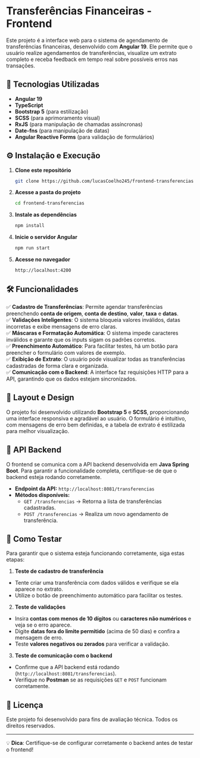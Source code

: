# Transferências Financeiras - Frontend

Este projeto é a interface web para o sistema de agendamento de transferências financeiras, desenvolvido com **Angular 19**. Ele permite que o usuário realize agendamentos de transferências, visualize um extrato completo e receba feedback em tempo real sobre possíveis erros nas transações.

## 📌 Tecnologias Utilizadas

- **Angular 19**
- **TypeScript**
- **Bootstrap 5** (para estilização)
- **SCSS** (para aprimoramento visual)
- **RxJS** (para manipulação de chamadas assíncronas)
- **Date-fns** (para manipulação de datas)
- **Angular Reactive Forms** (para validação de formulários)

## ⚙️ Instalação e Execução

1. **Clone este repositório**
   ```bash
   git clone https://github.com/lucasCoelho245/frontend-transferencias.git
   ```

2. **Acesse a pasta do projeto**
   ```bash
   cd frontend-transferencias
   ```

3. **Instale as dependências**
   ```bash
   npm install
   ```

4. **Inicie o servidor Angular**
   ```bash
   npm run start
   ```

5. **Acesse no navegador**
   ```
   http://localhost:4200
   ```

## 🛠️ Funcionalidades

✅ **Cadastro de Transferências**: Permite agendar transferências preenchendo **conta de origem**, **conta de destino**, **valor**, **taxa** e **datas**.  
✅ **Validações Inteligentes**: O sistema bloqueia valores inválidos, datas incorretas e exibe mensagens de erro claras.  
✅ **Máscaras e Formatação Automática**: O sistema impede caracteres inválidos e garante que os inputs sigam os padrões corretos.  
✅ **Preenchimento Automático**: Para facilitar testes, há um botão para preencher o formulário com valores de exemplo.  
✅ **Exibição de Extrato**: O usuário pode visualizar todas as transferências cadastradas de forma clara e organizada.  
✅ **Comunicação com o Backend**: A interface faz requisições HTTP para a API, garantindo que os dados estejam sincronizados.

## 🌟 Layout e Design

O projeto foi desenvolvido utilizando **Bootstrap 5** e **SCSS**, proporcionando uma interface responsiva e agradável ao usuário. O formulário é intuitivo, com mensagens de erro bem definidas, e a tabela de extrato é estilizada para melhor visualização.

## 🔗 API Backend

O frontend se comunica com a API backend desenvolvida em **Java Spring Boot**. Para garantir a funcionalidade completa, certifique-se de que o backend esteja rodando corretamente.

- **Endpoint da API:** `http://localhost:8081/transferencias`
- **Métodos disponíveis:**
  - `GET /transferencias` → Retorna a lista de transferências cadastradas.
  - `POST /transferencias` → Realiza um novo agendamento de transferência.

## 🚀 Como Testar

Para garantir que o sistema esteja funcionando corretamente, siga estas etapas:

1. **Teste de cadastro de transferência**
  - Tente criar uma transferência com dados válidos e verifique se ela aparece no extrato.
  - Utilize o botão de preenchimento automático para facilitar os testes.

2. **Teste de validações**
  - Insira **contas com menos de 10 dígitos** ou **caracteres não numéricos** e veja se o erro aparece.
  - Digite **datas fora do limite permitido** (acima de 50 dias) e confira a mensagem de erro.
  - Teste **valores negativos ou zerados** para verificar a validação.

3. **Teste de comunicação com o backend**
  - Confirme que a API backend está rodando (`http://localhost:8081/transferencias`).
  - Verifique no **Postman** se as requisições `GET` e `POST` funcionam corretamente.

## 🐝 Licença

Este projeto foi desenvolvido para fins de avaliação técnica. Todos os direitos reservados.

---
💡 **Dica**: Certifique-se de configurar corretamente o backend antes de testar o frontend!

